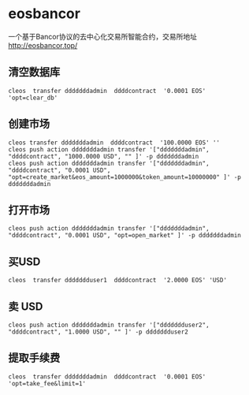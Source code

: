 # eosbancor
一个基于Bancor协议的去中心化交易所智能合约，交易所地址 http://eosbancor.top/


## 清空数据库
```
cleos  transfer dddddddadmin  ddddcontract  '0.0001 EOS' 'opt=clear_db'
```

## 创建市场
```
cleos transfer dddddddadmin  ddddcontract  '100.0000 EOS' ''
cleos push action dddddddadmin transfer '["dddddddadmin", "ddddcontract", "1000.0000 USD", "" ]' -p dddddddadmin
cleos push action dddddddadmin transfer '["dddddddadmin", "ddddcontract", "0.0001 USD", "opt=create_market&eos_amount=1000000&token_amount=10000000" ]' -p dddddddadmin
```
## 打开市场
```
cleos push action dddddddadmin transfer '["dddddddadmin", "ddddcontract", "0.0001 USD", "opt=open_market" ]' -p dddddddadmin
```

## 买USD
```
cleos  transfer ddddddduser1  ddddcontract  '2.0000 EOS' 'USD'
```

## 卖 USD
```
cleos push action dddddddadmin transfer '["ddddddduser2", "ddddcontract", "1.0000 USD", "" ]' -p ddddddduser2
```

## 提取手续费
```
cleos  transfer dddddddadmin  ddddcontract  '0.0001 EOS' 'opt=take_fee&limit=1'
```

